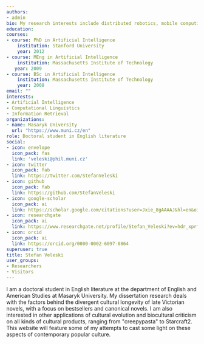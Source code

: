 ```yaml
---
authors:
- admin
bio: My research interests include distributed robotics, mobile computing and programmable matter.
education:
courses:
- course: PhD in Artificial Intelligence
    institution: Stanford University
    year: 2012
- course: MEng in Artificial Intelligence
    institution: Massachusetts Institute of Technology
   year: 2009
- course: BSc in Artificial Intelligence
    institution: Massachusetts Institute of Technology
    year: 2008
email: ""
interests:
- Artificial Intelligence
- Computational Linguistics
- Information Retrieval
organizations:
- name: Masaryk University
  url: "https://www.muni.cz/en"
role: Doctoral student in English literature
social:
- icon: envelope
  icon_pack: fas
  link: 'veleski@phil.muni.cz'
- icon: twitter
  icon_pack: fab
  link: https://twitter.com/StefanVeleski
- icon: github
  icon_pack: fab
  link: https://github.com/StefanVeleski
- icon: google-scholar
  icon_pack: ai
  link: https://scholar.google.com/citations?user=Jxie_8gAAAAJ&hl=en&oi=ao
- icon: researchgate
  icon_pack: ai
  link: https://www.researchgate.net/profile/Stefan_Veleski?ev=hdr_xprf&_sg=XGA2GNmORop1Y91RZsLmlDNXxFjXldqx_jnwafZLtthPmghCOA_TyhwAefTBefrw3fdfQcmQ7YnoWskvyZoZn6e6
- icon: orcid
  icon_pack: ai
  link: https://orcid.org/0000-0002-6097-0864
superuser: true
title: Stefan Veleski
user_groups:
- Researchers
- Visitors
---
```


I am a doctoral student in English literature at the department of English and American Studies at Masaryk University. My dissertation research deals with the factors behind the divergent cultural longevity of late Victorian novels, with a focus on bestsellers and canonical novels. I am also interested in other applications of cultural evolution and biocultural criticism on all kinds of cultural products, ranging from "creepypasta" to Starcraft2. This website will feature some of my attempts to cast some light on these aspects of contemporary popular culture. 

